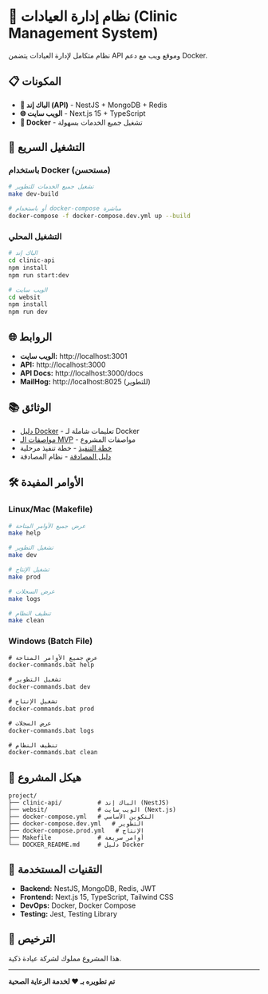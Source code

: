 # 🏥 نظام إدارة العيادات (Clinic Management System)

نظام متكامل لإدارة العيادات يتضمن API وموقع ويب مع دعم Docker.

## 📋 المكونات

- **🔧 الباك إند (API)** - NestJS + MongoDB + Redis
- **🌐 الويب سايت** - Next.js 15 + TypeScript
- **🐳 Docker** - تشغيل جميع الخدمات بسهولة

## 🚀 التشغيل السريع

### باستخدام Docker (مستحسن)

```bash
# تشغيل جميع الخدمات للتطوير
make dev-build

# أو باستخدام docker-compose مباشرة
docker-compose -f docker-compose.dev.yml up --build
```

### التشغيل المحلي

```bash
# الباك إند
cd clinic-api
npm install
npm run start:dev

# الويب سايت
cd websit
npm install
npm run dev
```

## 🌐 الروابط

- **الويب سايت:** http://localhost:3001
- **API:** http://localhost:3000
- **API Docs:** http://localhost:3000/docs
- **MailHog:** http://localhost:8025 (للتطوير)

## 📚 الوثائق

- [دليل Docker](DOCKER_README.md) - تعليمات شاملة لـ Docker
- [مواصفات الـ MVP](docs/mvp-spec.md) - مواصفات المشروع
- [خطة التنفيذ](docs/phased-plan.md) - خطة تنفيذ مرحلية
- [دليل المصادقة](websit/AUTHENTICATION_README.md) - نظام المصادقة

## 🛠️ الأوامر المفيدة

### Linux/Mac (Makefile)
```bash
# عرض جميع الأوامر المتاحة
make help

# تشغيل التطوير
make dev

# تشغيل الإنتاج
make prod

# عرض السجلات
make logs

# تنظيف النظام
make clean
```

### Windows (Batch File)
```cmd
# عرض جميع الأوامر المتاحة
docker-commands.bat help

# تشغيل التطوير
docker-commands.bat dev

# تشغيل الإنتاج
docker-commands.bat prod

# عرض السجلات
docker-commands.bat logs

# تنظيف النظام
docker-commands.bat clean
```

## 📁 هيكل المشروع

```
project/
├── clinic-api/          # الباك إند (NestJS)
├── websit/              # الويب سايت (Next.js)
├── docker-compose.yml   # التكوين الأساسي
├── docker-compose.dev.yml   # التطوير
├── docker-compose.prod.yml   # الإنتاج
├── Makefile             # أوامر سريعة
└── DOCKER_README.md     # دليل Docker
```

## 🔧 التقنيات المستخدمة

- **Backend:** NestJS, MongoDB, Redis, JWT
- **Frontend:** Next.js 15, TypeScript, Tailwind CSS
- **DevOps:** Docker, Docker Compose
- **Testing:** Jest, Testing Library

## 📄 الترخيص

هذا المشروع مملوك لشركة عيادة ذكية.

---

**تم تطويره بـ ❤️ لخدمة الرعاية الصحية**


